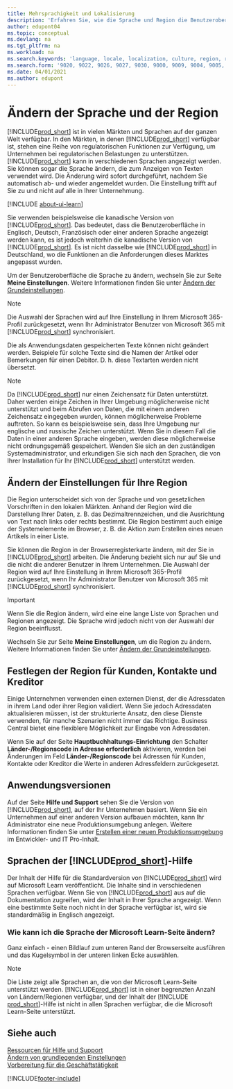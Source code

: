 ```yaml
---
title: Mehrsprachigkeit und Lokalisierung
description: 'Erfahren Sie, wie die Sprache und Region die Benutzeroberfläche in Business Central beeinflussen. Um der Benutzeroberfläche die Sprache zu ändern, wechseln Sie zur Seite Meine Einstellungen.'
author: edupont04
ms.topic: conceptual
ms.devlang: na
ms.tgt_pltfrm: na
ms.workload: na
ms.search.keywords: 'language, locale, localization, culture, region, regional settings'
ms.search.form: '9020, 9022, 9026, 9027, 9030, 9000, 9009, 9004, 9005, 9024, 9006, 9007, 9010, 9016, 9017'
ms.date: 04/01/2021
ms.author: edupont
---
```

# <a name="changing-language-and-region"></a><a name="changing-language-and-region"></a><a name="changing-language-and-region"></a>Ändern der Sprache und der Region

[!INCLUDE[prod_short](includes/prod_short.md)] ist in vielen Märkten und Sprachen auf der ganzen Welt verfügbar. In den Märkten, in denen [!INCLUDE[prod_short](includes/prod_short.md)] verfügbar ist, stehen eine Reihe von regulatorischen Funktionen zur Verfügung, um Unternehmen bei regulatorischen Belastungen zu unterstützen. [!INCLUDE[prod_short](includes/prod_short.md)] kann in verschiedenen Sprachen angezeigt werden. Sie können sogar die Sprache ändern, die zum Anzeigen von Texten verwendet wird. Die Änderung wird sofort durchgeführt, nachdem Sie automatisch ab- und wieder angemeldet wurden. Die Einstellung trifft auf Sie zu und nicht auf alle in Ihrer Unternehmung.  

[!INCLUDE [about-ui-learn](includes/about-ui-learn.md)]

Sie verwenden beispielsweise die kanadische Version von [!INCLUDE[prod_short](includes/prod_short.md)]. Das bedeutet, dass die Benutzeroberfläche in Englisch, Deutsch, Französisch oder einer anderen Sprache angezeigt werden kann, es ist jedoch weiterhin die kanadische Version von [!INCLUDE[prod_short](includes/prod_short.md)]. Es ist nicht dasselbe wie [!INCLUDE[prod_short](includes/prod_short.md)] in Deutschland, wo die Funktionen an die Anforderungen dieses Marktes angepasst wurden.  

Um der Benutzeroberfläche die Sprache zu ändern, wechseln Sie zur Seite **Meine Einstellungen**. Weitere Informationen finden Sie unter [Ändern der Grundeinstellungen](ui-change-basic-settings.md#language). 

> [!NOTE]  
> Die Auswahl der Sprachen wird auf Ihre Einstellung in Ihrem Microsoft 365-Profil zurückgesetzt, wenn Ihr Administrator Benutzer von Microsoft 365 mit [!INCLUDE[prod_short](includes/prod_short.md)] synchronisiert.

Die als Anwendungsdaten gespeicherten Texte können nicht geändert werden. Beispiele für solche Texte sind die Namen der Artikel oder Bemerkungen für einen Debitor. D. h. diese Textarten werden nicht übersetzt.  

> [!NOTE]  
> Da  [!INCLUDE[prod_short](includes/prod_short.md)] nur einen Zeichensatz für Daten unterstützt. Daher werden einige Zeichen in Ihrer Umgebung möglicherweise nicht unterstützt und beim Abrufen von Daten, die mit einem anderen Zeichensatz eingegeben wurden, können möglicherweise Probleme auftreten. So kann es beispielsweise sein, dass Ihre Umgebung nur englische und russische Zeichen unterstützt. Wenn Sie in diesem Fall die Daten in einer anderen Sprache eingeben, werden diese möglicherweise nicht ordnungsgemäß gespeichert. Wenden Sie sich an den zuständigen Systemadministrator, und erkundigen Sie sich nach den Sprachen, die von Ihrer Installation für Ihr [!INCLUDE[prod_short](includes/prod_short.md)] unterstützt werden.  

## <a name="changing-your-region-setting"></a><a name="changing-your-region-setting"></a><a name="changing-your-region-setting"></a>Ändern der Einstellungen für Ihre Region

Die Region unterscheidet sich von der Sprache und von gesetzlichen Vorschriften in den lokalen Märkten. Anhand der Region wird die Darstellung Ihrer Daten, z. B. das Dezimaltrennzeichen, und die Ausrichtung von Text nach links oder rechts bestimmt. Die Region bestimmt auch einige der Systemelemente im Browser, z. B. die Aktion zum Erstellen eines neuen Artikels in einer Liste.  

Sie können die Region in der Browserregisterkarte ändern, mit der Sie in [!INCLUDE[prod_short](includes/prod_short.md)] arbeiten. Die Änderung bezieht sich nur auf Sie und die nicht die anderer Benutzer in Ihrem Unternehmen.  Die Auswahl der Region wird auf Ihre Einstellung in Ihrem Microsoft 365-Profil zurückgesetzt, wenn Ihr Administrator Benutzer von Microsoft 365 mit [!INCLUDE[prod_short](includes/prod_short.md)] synchronisiert.

> [!IMPORTANT]  
> Wenn Sie die Region ändern, wird eine eine lange Liste von Sprachen und Regionen angezeigt. Die Sprache wird jedoch nicht von der Auswahl der Region beeinflusst.  

Wechseln Sie zur Seite **Meine Einstellungen**, um die Region zu ändern. Weitere Informationen finden Sie unter [Ändern der Grundeinstellungen](ui-change-basic-settings.md).  

## <a name="changing-the-region-setting-for-customers-contacts-and-vendors"></a><a name="changing-the-region-setting-for-customers-contacts-and-vendors"></a><a name="changing-the-region-setting-for-customers-contacts-and-vendors"></a>Festlegen der Region für Kunden, Kontakte und Kreditor

Einige Unternehmen verwenden einen externen Dienst, der die Adressdaten in ihrem Land oder ihrer Region validiert. Wenn Sie jedoch Adressdaten aktualisieren müssen, ist der strukturierte Ansatz, den diese Dienste verwenden, für manche Szenarien nicht immer das Richtige. Business Central bietet eine flexiblere Möglichkeit zur Eingabe von Adressdaten.

Wenn Sie auf der Seite **Hauptbuchhaltungs-Einrichtung** den Schalter **Länder-/Regionscode in Adresse erforderlich** aktivieren, werden bei Änderungen im Feld **Länder-/Regionscode** bei Adressen für Kunden, Kontakte oder Kreditor die Werte in anderen Adressfeldern zurückgesetzt.

## <a name="application-version"></a><a name="application-version"></a><a name="application-version"></a>Anwendungsversionen

Auf der Seite **Hilfe und Support** sehen Sie die Version von [!INCLUDE[prod_short](includes/prod_short.md)], auf der Ihr Unternehmen basiert. Wenn Sie ein Unternehmen auf einer anderen Version aufbauen möchten, kann Ihr Administrator eine neue Produktionsumgebung anlegen. Weitere Informationen finden Sie unter [Erstellen einer neuen Produktionsumgebung](/dynamics365/business-central/dev-itpro/administration/tenant-admin-center-environments#create-a-new-production-environment) im Entwickler- und IT Pro-Inhalt.  

## <a name="languages-of-the--help"></a><a name="languages-of-the--help"></a><a name="languages-of-the--help"></a>Sprachen der [!INCLUDE[prod_short](includes/prod_short.md)]-Hilfe

Der Inhalt der Hilfe für die Standardversion von [!INCLUDE[prod_short](includes/prod_short.md)] wird auf Microsoft Learn veröffentlicht. Die Inhalte sind in verschiedenen Sprachen verfügbar. Wenn Sie von [!INCLUDE[prod_short](includes/prod_short.md)] aus auf die Dokumentation zugreifen, wird der Inhalt in Ihrer Sprache angezeigt. Wenn eine bestimmte Seite noch nicht in der Sprache verfügbar ist, wird sie standardmäßig in Englisch angezeigt.

### <a name="how-do-i-change-the-language-of-the-microsoft-learn-site"></a><a name="how-do-i-change-the-language-of-the-microsoft-learn-site"></a><a name="how-do-i-change-the-language-of-the-microsoft-learn-site"></a>Wie kann ich die Sprache der Microsoft Learn-Seite ändern?

Ganz einfach - einen Bildlauf zum unteren Rand der Browserseite ausführen und das Kugelsymbol in der unteren linken Ecke auswählen.

> [!NOTE]  
> Die Liste zeigt alle Sprachen an, die von der Microsoft Learn-Seite unterstützt werden. [!INCLUDE[prod_short](includes/prod_short.md)] ist in einer begrenzten Anzahl von Ländern/Regionen verfügbar, und der Inhalt der [!INCLUDE [prod_short](includes/prod_short.md)]-Hilfe ist nicht in allen Sprachen verfügbar, die die Microsoft Learn-Seite unterstützt.

## <a name="see-also"></a><a name="see-also"></a><a name="see-also"></a>Siehe auch

[Ressourcen für Hilfe und Support](product-help-and-support.md)  
[Ändern von grundlegenden Einstellungen](ui-change-basic-settings.md)  
[Vorbereitung für die Geschäftstätigkeit](ui-get-ready-business.md)  


[!INCLUDE[footer-include](includes/footer-banner.md)]
